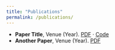 ```yaml
---
title: "Publications"
permalink: /publications/
---
```


- **Paper Title**, Venue (Year). [PDF](#) · [Code](#)
- **Another Paper**, Venue (Year). [PDF](#)
